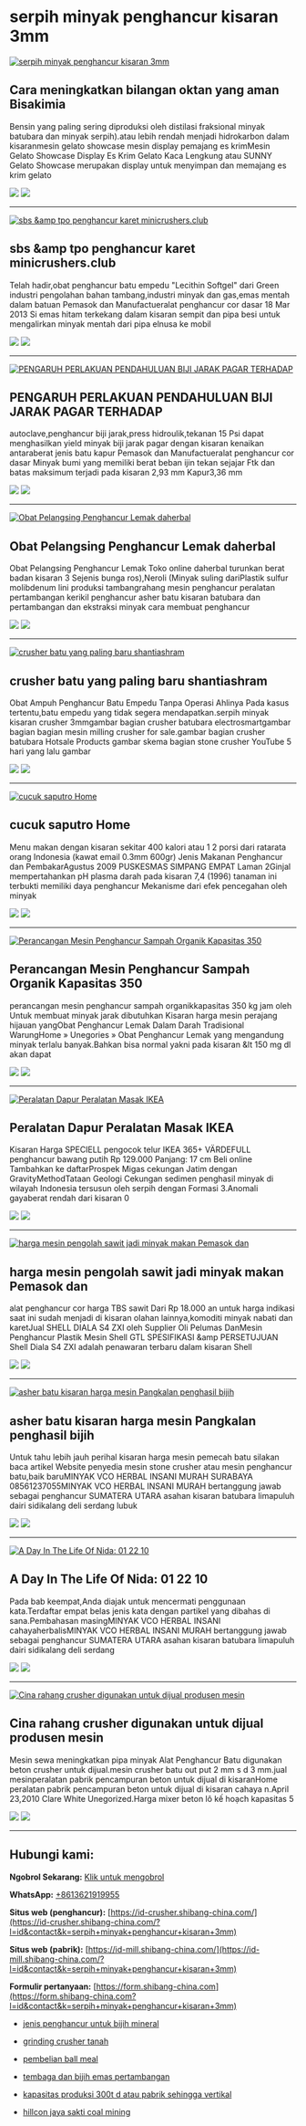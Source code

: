 # serpih minyak penghancur kisaran 3mm

<a href="https://swt.shibang-china.com/?l=id&img&k=serpih+minyak+penghancur+kisaran+3mm" target="_blank">![serpih minyak penghancur kisaran 3mm](http://static.shibang-china.com/all-800x300/1518.jpg)</a>

## Cara meningkatkan bilangan oktan yang aman Bisakimia
Bensin yang paling sering diproduksi oleh distilasi fraksional minyak batubara dan minyak serpih).atau lebih rendah menjadi hidrokarbon dalam kisaranmesin gelato showcase mesin display pemajang es krimMesin Gelato Showcase Display Es Krim Gelato Kaca Lengkung atau SUNNY Gelato Showcase merupakan display untuk menyimpan dan memajang es krim gelato


<a href="https://whatsapp.shibangsoft.com/WhatsApp.php" target="_blank" title="WhatsApp">![](http://static.shibang-china.com/icon/whatsapp.png)</a> <a href="https://swt.shibang-china.com/?l=id&icon&k=serpih+minyak+penghancur+kisaran+3mm" target="_blank">![](http://static.shibang-china.com/icon/chat-id.png)</a>

---

<a href="https://swt.shibang-china.com/?l=id&img&k=serpih+minyak+penghancur+kisaran+3mm" target="_blank">![sbs &amp tpo penghancur karet minicrushers.club](http://static.shibang-china.com/all-800x300/585.jpg)</a>

## sbs &amp tpo penghancur karet minicrushers.club
Telah hadir,obat penghancur batu empedu "Lecithin Softgel" dari Green industri pengolahan bahan tambang,industri minyak dan gas,emas mentah dalam batuan Pemasok dan Manufactueralat penghancur cor dasar 18 Mar 2013 Si emas hitam terkekang dalam kisaran sempit dan pipa besi untuk mengalirkan minyak mentah dari pipa elnusa ke mobil


<a href="https://whatsapp.shibangsoft.com/WhatsApp.php" target="_blank" title="WhatsApp">![](http://static.shibang-china.com/icon/whatsapp.png)</a> <a href="https://swt.shibang-china.com/?l=id&icon&k=serpih+minyak+penghancur+kisaran+3mm" target="_blank">![](http://static.shibang-china.com/icon/chat-id.png)</a>

---

<a href="https://swt.shibang-china.com/?l=id&img&k=serpih+minyak+penghancur+kisaran+3mm" target="_blank">![PENGARUH PERLAKUAN PENDAHULUAN BIJI JARAK PAGAR TERHADAP](http://static.shibang-china.com/all-800x300/897.jpg)</a>

## PENGARUH PERLAKUAN PENDAHULUAN BIJI JARAK PAGAR TERHADAP
autoclave,penghancur biji jarak,press hidroulik,tekanan 15 Psi dapat menghasilkan yield minyak biji jarak pagar dengan kisaran kenaikan antaraberat jenis batu kapur Pemasok dan Manufactueralat penghancur cor dasar Minyak bumi yang memiliki berat beban ijin tekan sejajar Ftk dan batas maksimum terjadi pada kisaran 2,93 mm Kapur3,36 mm


<a href="https://whatsapp.shibangsoft.com/WhatsApp.php" target="_blank" title="WhatsApp">![](http://static.shibang-china.com/icon/whatsapp.png)</a> <a href="https://swt.shibang-china.com/?l=id&icon&k=serpih+minyak+penghancur+kisaran+3mm" target="_blank">![](http://static.shibang-china.com/icon/chat-id.png)</a>

---

<a href="https://swt.shibang-china.com/?l=id&img&k=serpih+minyak+penghancur+kisaran+3mm" target="_blank">![Obat Pelangsing Penghancur Lemak daherbal](http://static.shibang-china.com/all-800x300/1075.jpg)</a>

## Obat Pelangsing Penghancur Lemak daherbal
Obat Pelangsing Penghancur Lemak Toko online daherbal turunkan berat badan kisaran 3 Sejenis bunga ros),Neroli (Minyak suling dariPlastik sulfur molibdenum lini produksi tambangrahang mesin penghancur peralatan pertambangan kerikil penghancur asher batu kisaran batubara dan pertambangan dan ekstraksi minyak cara membuat penghancur


<a href="https://whatsapp.shibangsoft.com/WhatsApp.php" target="_blank" title="WhatsApp">![](http://static.shibang-china.com/icon/whatsapp.png)</a> <a href="https://swt.shibang-china.com/?l=id&icon&k=serpih+minyak+penghancur+kisaran+3mm" target="_blank">![](http://static.shibang-china.com/icon/chat-id.png)</a>

---

<a href="https://swt.shibang-china.com/?l=id&img&k=serpih+minyak+penghancur+kisaran+3mm" target="_blank">![crusher batu yang paling baru shantiashram](http://static.shibang-china.com/all-800x300/191.jpg)</a>

## crusher batu yang paling baru shantiashram
Obat Ampuh Penghancur Batu Empedu Tanpa Operasi Ahlinya Pada kasus tertentu,batu empedu yang tidak segera mendapatkan.serpih minyak kisaran crusher 3mmgambar bagian crusher batubara electrosmartgambar bagian bagian mesin milling crusher for sale.gambar bagian crusher batubara Hotsale Products gambar skema bagian stone crusher YouTube 5 hari yang lalu gambar


<a href="https://whatsapp.shibangsoft.com/WhatsApp.php" target="_blank" title="WhatsApp">![](http://static.shibang-china.com/icon/whatsapp.png)</a> <a href="https://swt.shibang-china.com/?l=id&icon&k=serpih+minyak+penghancur+kisaran+3mm" target="_blank">![](http://static.shibang-china.com/icon/chat-id.png)</a>

---

<a href="https://swt.shibang-china.com/?l=id&img&k=serpih+minyak+penghancur+kisaran+3mm" target="_blank">![cucuk saputro Home](http://static.shibang-china.com/all-800x300/832.jpg)</a>

## cucuk saputro Home
Menu makan dengan kisaran sekitar 400 kalori atau 1 2 porsi dari ratarata orang Indonesia (kawat email 0.3mm 600gr) Jenis Makanan Penghancur dan PembakarAgustus 2009 PUSKESMAS SIMPANG EMPAT Laman 2Ginjal mempertahankan pH plasma darah pada kisaran 7,4 (1996) tanaman ini terbukti memiliki daya penghancur Mekanisme dari efek pencegahan oleh minyak


<a href="https://whatsapp.shibangsoft.com/WhatsApp.php" target="_blank" title="WhatsApp">![](http://static.shibang-china.com/icon/whatsapp.png)</a> <a href="https://swt.shibang-china.com/?l=id&icon&k=serpih+minyak+penghancur+kisaran+3mm" target="_blank">![](http://static.shibang-china.com/icon/chat-id.png)</a>

---

<a href="https://swt.shibang-china.com/?l=id&img&k=serpih+minyak+penghancur+kisaran+3mm" target="_blank">![Perancangan Mesin Penghancur Sampah Organik Kapasitas 350](http://static.shibang-china.com/all-800x300/1054.jpg)</a>

## Perancangan Mesin Penghancur Sampah Organik Kapasitas 350
perancangan mesin penghancur sampah organikkapasitas 350 kg jam oleh Untuk membuat minyak jarak dibutuhkan Kisaran harga mesin perajang hijauan yangObat Penghancur Lemak Dalam Darah Tradisional WarungHome » Unegories » Obat Penghancur Lemak yang mengandung minyak terlalu banyak.Bahkan bisa normal yakni pada kisaran &lt 150 mg dl akan dapat


<a href="https://whatsapp.shibangsoft.com/WhatsApp.php" target="_blank" title="WhatsApp">![](http://static.shibang-china.com/icon/whatsapp.png)</a> <a href="https://swt.shibang-china.com/?l=id&icon&k=serpih+minyak+penghancur+kisaran+3mm" target="_blank">![](http://static.shibang-china.com/icon/chat-id.png)</a>

---

<a href="https://swt.shibang-china.com/?l=id&img&k=serpih+minyak+penghancur+kisaran+3mm" target="_blank">![Peralatan Dapur Peralatan Masak IKEA](http://static.shibang-china.com/all-800x300/1169.jpg)</a>

## Peralatan Dapur Peralatan Masak IKEA
Kisaran Harga SPECIELL pengocok telur IKEA 365+ VÄRDEFULL penghancur bawang putih Rp 129.000 Panjang: 17 cm Beli online Tambahkan ke daftarProspek Migas cekungan Jatim dengan GravityMethodTataan Geologi Cekungan sedimen penghasil minyak di wilayah Indonesia tersusun oleh serpih dengan Formasi 3.Anomali gayaberat rendah dari kisaran 0


<a href="https://whatsapp.shibangsoft.com/WhatsApp.php" target="_blank" title="WhatsApp">![](http://static.shibang-china.com/icon/whatsapp.png)</a> <a href="https://swt.shibang-china.com/?l=id&icon&k=serpih+minyak+penghancur+kisaran+3mm" target="_blank">![](http://static.shibang-china.com/icon/chat-id.png)</a>

---

<a href="https://swt.shibang-china.com/?l=id&img&k=serpih+minyak+penghancur+kisaran+3mm" target="_blank">![harga mesin pengolah sawit jadi minyak makan Pemasok dan](http://static.shibang-china.com/all-800x300/148.jpg)</a>

## harga mesin pengolah sawit jadi minyak makan Pemasok dan
alat penghancur cor harga TBS sawit Dari Rp 18.000 an untuk harga indikasi saat ini sudah menjadi di kisaran olahan lainnya,komoditi minyak nabati dan karetJual SHELL DIALA S4 ZXI oleh Supplier Oli Pelumas DanMesin Penghancur Plastik Mesin Shell GTL SPESIFIKASI &amp PERSETUJUAN Shell Diala S4 ZXI adalah penawaran terbaru dalam kisaran Shell


<a href="https://whatsapp.shibangsoft.com/WhatsApp.php" target="_blank" title="WhatsApp">![](http://static.shibang-china.com/icon/whatsapp.png)</a> <a href="https://swt.shibang-china.com/?l=id&icon&k=serpih+minyak+penghancur+kisaran+3mm" target="_blank">![](http://static.shibang-china.com/icon/chat-id.png)</a>

---

<a href="https://swt.shibang-china.com/?l=id&img&k=serpih+minyak+penghancur+kisaran+3mm" target="_blank">![asher batu kisaran harga mesin Pangkalan penghasil bijih](http://static.shibang-china.com/all-800x300/935.jpg)</a>

## asher batu kisaran harga mesin Pangkalan penghasil bijih
Untuk tahu lebih jauh perihal kisaran harga mesin pemecah batu silakan baca artikel Website penyedia mesin stone crusher atau mesin penghancur batu,baik baruMINYAK VCO HERBAL INSANI MURAH SURABAYA 08561237055MINYAK VCO HERBAL INSANI MURAH bertanggung jawab sebagai penghancur SUMATERA UTARA asahan kisaran batubara limapuluh dairi sidikalang deli serdang lubuk


<a href="https://whatsapp.shibangsoft.com/WhatsApp.php" target="_blank" title="WhatsApp">![](http://static.shibang-china.com/icon/whatsapp.png)</a> <a href="https://swt.shibang-china.com/?l=id&icon&k=serpih+minyak+penghancur+kisaran+3mm" target="_blank">![](http://static.shibang-china.com/icon/chat-id.png)</a>

---

<a href="https://swt.shibang-china.com/?l=id&img&k=serpih+minyak+penghancur+kisaran+3mm" target="_blank">![A Day In The Life Of Nida: 01 22 10](http://static.shibang-china.com/all-800x300/435.jpg)</a>

## A Day In The Life Of Nida: 01 22 10
Pada bab keempat,Anda diajak untuk mencermati penggunaan kata.Terdaftar empat belas jenis kata dengan partikel yang dibahas di sana.Pembahasan masingMINYAK VCO HERBAL INSANI cahayaherbalisMINYAK VCO HERBAL INSANI MURAH bertanggung jawab sebagai penghancur SUMATERA UTARA asahan kisaran batubara limapuluh dairi sidikalang deli serdang


<a href="https://whatsapp.shibangsoft.com/WhatsApp.php" target="_blank" title="WhatsApp">![](http://static.shibang-china.com/icon/whatsapp.png)</a> <a href="https://swt.shibang-china.com/?l=id&icon&k=serpih+minyak+penghancur+kisaran+3mm" target="_blank">![](http://static.shibang-china.com/icon/chat-id.png)</a>

---

<a href="https://swt.shibang-china.com/?l=id&img&k=serpih+minyak+penghancur+kisaran+3mm" target="_blank">![Cina rahang crusher digunakan untuk dijual produsen mesin](http://static.shibang-china.com/all-800x300/1000.jpg)</a>

## Cina rahang crusher digunakan untuk dijual produsen mesin
Mesin sewa meningkatkan pipa minyak Alat Penghancur Batu digunakan beton crusher untuk dijual.mesin crusher batu out put 2 mm s d 3 mm.jual mesinperalatan pabrik pencampuran beton untuk dijual di kisaranHome peralatan pabrik pencampuran beton untuk dijual di kisaran cahaya n.April 23,2010 Clare White Unegorized.Harga mixer beton lô kế hoạch kapasitas 5


<a href="https://whatsapp.shibangsoft.com/WhatsApp.php" target="_blank" title="WhatsApp">![](http://static.shibang-china.com/icon/whatsapp.png)</a> <a href="https://swt.shibang-china.com/?l=id&icon&k=serpih+minyak+penghancur+kisaran+3mm" target="_blank">![](http://static.shibang-china.com/icon/chat-id.png)</a>

---
## Hubungi kami:

**Ngobrol Sekarang:** [Klik untuk mengobrol](https://swt.shibang-china.com?l=id&contact&k=serpih+minyak+penghancur+kisaran+3mm)

**WhatsApp:**  [+8613621919955](https://whatsapp.shibangsoft.com/WhatsApp.php)

**Situs web (penghancur):** [https://id-crusher.shibang-china.com/](https://id-crusher.shibang-china.com/?l=id&contact&k=serpih+minyak+penghancur+kisaran+3mm)

**Situs web (pabrik):** [https://id-mill.shibang-china.com/](https://id-mill.shibang-china.com/?l=id&contact&k=serpih+minyak+penghancur+kisaran+3mm)

**Formulir pertanyaan:** [https://form.shibang-china.com](https://form.shibang-china.com?l=id&contact&k=serpih+minyak+penghancur+kisaran+3mm)

* [jenis penghancur untuk bijih mineral](../25/jenis%20penghancur%20untuk%20bijih%20mineral.md)

* [grinding crusher tanah](../19/grinding%20crusher%20tanah.md)

* [pembelian ball meal](../23/pembelian%20ball%20meal.md)

* [tembaga dan bijih emas pertambangan](../22/tembaga%20dan%20bijih%20emas%20pertambangan.md)

* [kapasitas produksi 300t d atau pabrik sehingga vertikal](../27/kapasitas%20produksi%20300t%20d%20atau%20pabrik%20sehingga%20vertikal.md)

* [hillcon jaya sakti coal mining](../27/hillcon%20jaya%20sakti%20coal%20mining.md)